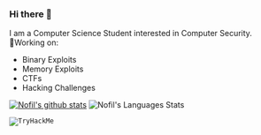 ### Hi there 👋
I am a Computer Science Student interested in Computer Security.\
🔭Working on:
+ Binary Exploits
+ Memory Exploits
+ CTFs
+ Hacking Challenges

<!--
**PAPADOXIE/PAPADOXIE** is a ✨ _special_ ✨ repository because its `README.md` (this file) appears on your GitHub profile.

Here are some ideas to get you started:

- 🔭 I’m currently working on ...
- 🌱 I’m currently learning ...
- 👯 I’m looking to collaborate on ...
- 🤔 I’m looking for help with ...
- 💬 Ask me about ...
- 📫 How to reach me: ...
- 😄 Pronouns: ...
- ⚡ Fun fact: ...
-->

[![Nofil's github stats](https://github-readme-stats.vercel.app/api?username=PAPADOXIE&theme=radical)](https://github.com/PAPADOXIE/github-readme-stats)
![Nofil's Languages Stats](https://github-readme-stats.vercel.app/api/top-langs/?username=PAPADOXIE&theme=radical&layout=compact)

<code><img src="https://tryhackme-badges.s3.amazonaws.com/papadoxie.png?raw=true" alt="TryHackMe"></code>
